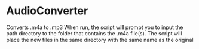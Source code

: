 # AudioConverter
 Converts .m4a to .mp3
 When run, the script will prompt you to input the path directory to the folder that contains the .m4a file(s).
 The script will place the new files in the same directory with the same name as the original
